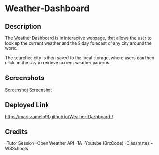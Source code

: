 # Weather-Dashboard

## Description
The Weather Dashboard is in interactive webpage, that allows the user to look up the current weather and the 5 day forecast of any city around the world. 

The searched city is then saved to the local storage, where users can then click on the city to retrieve current weather patterns. 


## Screenshots
[Screenshot](./assets/Weather-Dashboard-SanJose.png)
[Screenshot](./assets/Weather-Dashboard-Search.png)

## Deployed Link
https://marissamelo91.github.io/Weather-Dashboard-/


## Credits
-Tutor Session
-Open Weather API
-TA
-Youtube (BroCode)
-Classmates
-W3Schools



